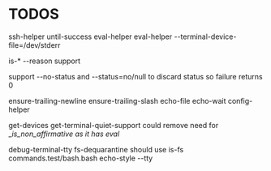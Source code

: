 # TODOS

ssh-helper
until-success
eval-helper
eval-helper --terminal-device-file=/dev/stderr

is-\* --reason support

support --no-status and --status=no/null to discard status so failure returns 0

ensure-trailing-newline
ensure-trailing-slash
echo-file
echo-wait
config-helper

get-devices
get-terminal-quiet-support could remove need for \__is_non_affirmative as it has eval_

debug-terminal-tty
fs-dequarantine should use is-fs
commands.test/bash.bash
echo-style --tty

